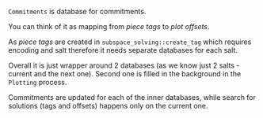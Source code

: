 `Commitments` is database for commitments.

You can think of it as mapping from *piece tags* to *plot offsets*.

As *piece tags* are created in `subspace_solving::create_tag` which requires
encoding and salt therefore it needs separate databases for each salt.

Overall it is just wrapper around 2 databases (as we know just 2 salts -
current and the next one). Second one is filled in the background in the
`Plotting` process.

Commitments are updated for each of the inner databases, while search for
solutions (tags and offsets) happens only on the current one.
